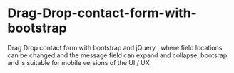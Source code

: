 # Drag-Drop-contact-form-with-bootstrap
Drag Drop contact form with bootstrap and jQuery , where field locations can be changed and the message field can expand and collapse, bootsrap and is suitable for mobile versions of the UI / UX
